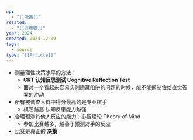 ```yaml
---
up:
  - "[[决策]]"
related:
  - "[[万维钢]]"
year: 2024
created: 2024-12-09
tags:
  - source
type: "[[Article]]"
---
```

- 测量理性决策水平的方法：
	- **CRT 认知反思测试 Cognitive Reflection Test**
	- 面对一个看起来容易实则隐藏陷阱的问题的时候，能不能遏制住给直觉答案的冲动
- 所有被调查人群中得分最高的是专业棋手
	- 棋艺越高 认知反思能力越强
- 合理预测其他人反应的能力：心智理论 Theory of Mind
	- 参加比赛越多，越善于预测对手的反应
- 比赛是真正的 **决策**


